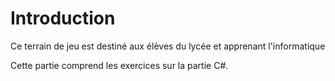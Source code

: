 # Introduction

Ce terrain de jeu est destiné aux élèves du lycée et apprenant l'informatique 

Cette partie comprend les exercices sur la partie C#. 

